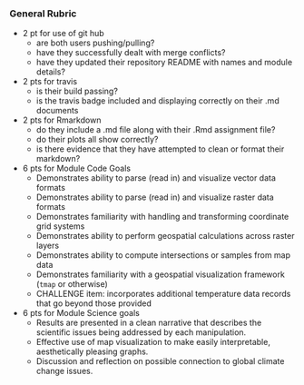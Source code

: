 

### General Rubric

- 2 pt for use of git hub
    - are both users pushing/pulling?
    - have they successfully dealt with merge conflicts?
    - have they updated their repository README with names and module details?
- 2 pts for travis
    - is their build passing?
    - is the travis badge included and displaying correctly on their .md documents
- 2 pts for Rmarkdown
    - do they include a .md file along with their .Rmd assignment file?
    - do their plots all show correctly?
    - is there evidence that they have attempted to clean or format their markdown?
- 6 pts for Module Code Goals
    - Demonstrates ability to parse (read in) and visualize vector data formats
    - Demonstrates ability to parse (read in) and visualize raster data formats
    - Demonstrates familiarity with handling and transforming coordinate grid systems
    - Demonstrates ability to perform geospatial calculations across raster layers
    - Demonstrates ability to compute intersections or samples from map data
    - Demonstrates familiarity with a geospatial visualization framework (`tmap` or otherwise)
    - CHALLENGE item: incorporates additional temperature data records that go beyond those provided
- 6 pts for Module Science goals
    - Results are presented in a clean narrative that describes the scientific issues being addressed by each manipulation.  
    - Effective use of map visualization to make easily interpretable, aesthetically pleasing graphs.
    - Discussion and reflection on possible connection to global climate change issues.  
